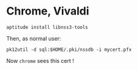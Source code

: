 Chrome, Vivaldi
===============

    aptitude install libnss3-tools

Then, as normal user:

    pk12util -d sql:$HOME/.pki/nssdb -i mycert.pfx

Now `chrome` sees this cert !
